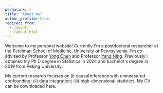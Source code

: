 ```yaml
---
permalink: /
title: "About me"
author_profile: true
redirect_from: 
  - /about/
  - /about.html
---
```


Welcome to my personal website! Currently I'm a postdoctoral researcher at the Perelman School of Medicine, University of Pennsylvania. I'm co-advised by Professor [Yong Chen](https://penncil.med.upenn.edu/about-pi/) and Professor [Yang Ning](https://yangning.stat.cornell.edu). Previously I obtained my Ph.D degree in Statistics in 2024 and bachelor's degree in 2019 from Peking University. 

My current research focuses on (i) causal inference with unmeasured confounding; (ii) data integration; (iii) high-dimensional statistics. My CV can be downloaded here. 


